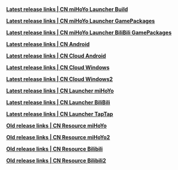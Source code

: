 **[Latest release links | CN miHoYo Launcher Build](https://downloader-api.mihoyo.com/downloader/sophon_chunk/api/getBuild?branch=main&package_id=8xfMve0uwQ&password=CW8GbLNU8f&tag=)**

**[Latest release links | CN miHoYo Launcher GamePackages](https://hyp-api.mihoyo.com/hyp/hyp-connect/api/getGamePackages?game_ids[]=1Z8W5NHUQb&launcher_id=jGHBHlcOq1)**

**[Latest release links | CN miHoYo Launcher BiliBili GamePackages](https://hyp-api.mihoyo.com/hyp/hyp-connect/api/getGamePackages?game_ids[]=T2S0Gz4Dr2&launcher_id=umfgRO5gh5)**

**[ Latest release links | CN Android ](https://ys-api.mihoyo.com/event/download_porter/link/ys_cn/official/android_default)**

**[ Latest release links | CN Cloud Android ](https://api-takumi.mihoyo.com/event/download_porter/link/clgm_cn/official/default)**

**[ Latest release links | CN Cloud Windows ](https://api-takumi.mihoyo.com/ptolemaios/api/getLatestRelease?app_id=1953443910&app_version=3.2.0&channel=mihoyo)**

**[ Latest release links | CN Cloud Windows2 ](https://api-takumi.mihoyo.com/event/download_porter/link/clgm_cn/official/pc_ysgw)**

**[ Latest release links | CN Launcher miHoYo ](https://api-takumi.mihoyo.com/event/download_porter/time_link/ys_cn/official/default)**

**[ Latest release links | CN Launcher BiliBili ](https://line1-h5-pc-api.biligame.com/game/detail/gameinfo?game_base_id=105667&ts=1740822532905&request_id=4zLt2Ezsm5RicC51mLk3PcTQzsrS7gDz&appkey=h9Ejat5tFh81cq8V&sign=ceb3efb37b73a78497e06c09dc9f3625)**

**[ Latest release links | CN Launcher TapTap ](https://api-takumi.mihoyo.com/event/download_porter/time_link/ys_cn/official/pc_taptap)**

**[ Old release links | CN Resource miHoYo ](https://sdk-static.mihoyo.com/hk4e_cn/mdk/launcher/api/resource?launcher_id=18&key=eYd89JmJ&channel_id=1&sub_channel_id=1)**

**[ Old release links | CN Resource miHoYo2 ](https://hk4e-launcher-static.mihoyo.com/hk4e_cn/mdk/launcher/api/resource?channel_id=1&key=eYd89JmJ&launcher_id=18&sub_channel_id=1)**

**[ Old release links | CN Resource Bilibili ](https://sdk-static.mihoyo.com/hk4e_cn/mdk/launcher/api/resource?launcher_id=17&key=KAtdSsoQ&channel_id=14&sub_channel_id=0)**

**[ Old release links | CN Resource Bilibili2 ](https://hk4e-launcher-static.mihoyo.com/hk4e_cn/mdk/launcher/api/resource?channel_id=14&key=KAtdSsoQ&launcher_id=17&sub_channel_id=0)**
